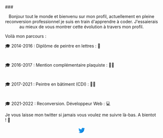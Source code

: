 ###<p align='center'> Bonjour tout le monde et bienvenu sur mon profil, actuellement en pleine reconversion professionnel je suis en train d'apprendre à coder. J'essaierais au mieux de vous montrer cette évolution à travers mon profil. 

Voilà  mon parcours :

:mortar_board: 2014-2016 : Diplôme de peintre en lettres : :art:
#
:mortar_board: 2016-2017 : Mention complémentaire plaquiste : :construction_worker_man:
#
:mortar_board: 2017-2021 : Peintre en bâtiment (CDI) : :construction_worker_man:
#
:mortar_board: 2021-2022 : Reconversion. Développeur Web : :computer:




Je vous laisse mon twitter si jamais vous voulez me suivre là-bas. A bientot ! 👋


<p align='center'><a href="https://twitter.com/Do_Do130"><img height="24" src="https://github.com/Zodd13/Zodd13/blob/main/icons8-twitter-48.png"></a>
</p>








































<!--
**Zodd13/Zodd13** is a ✨ _special_ ✨ repository because its `README.md` (this file) appears on your GitHub profile.

Here are some ideas to get you started:

- 🔭 I’m currently working on ...
- 🌱 I’m currently learning ...
- 👯 I’m looking to collaborate on ...
- 🤔 I’m looking for help with ...
- 💬 Ask me about ...
- 📫 How to reach me: ...
- 😄 Pronouns: ...
- ⚡ Fun fact: ...
-->
